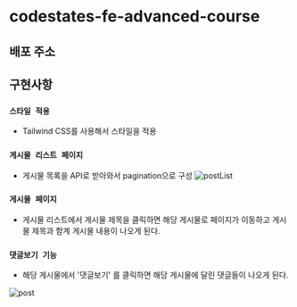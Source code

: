 # codestates-fe-advanced-course

## 배포 주소

## 구현사항

### `스타일 적용`

- Tailwind CSS를 사용해서 스타일을 적용

### `게시물 리스트 페이지`

- 게시물 목록을 API로 받아와서 pagination으로 구성
![postList](https://user-images.githubusercontent.com/81218474/182319392-4f294dab-c59f-47fd-a7c8-12c534c00649.gif)


### `게시물 페이지`

- 게시물 리스트에서 게시물 제목을 클릭하면 해당 게시물로 페이지가 이동하고 게시물 제목과 함계 게시물 내용이 나오게 된다.

### `댓글보기 기능`

- 해당 게시물에서 '댓글보기' 를 클릭하면 해당 게시물에 달린 댓글들이 나오게 된다.

![post](https://user-images.githubusercontent.com/81218474/182319422-dc4c6839-b645-429a-bddd-1f577f618bfe.gif)
